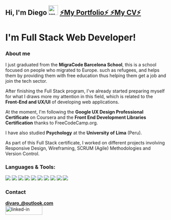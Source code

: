 <!--
**Luxygit/Luxygit** is a ✨ _special_ ✨ repository because its `README.md` (this file) appears on your GitHub profile.

Here are some ideas to get you started:

-  I’m currently working on ...
- 🌱 I’m currently learning ...
- 👯 I’m looking to collaborate on ...
- 🤔 I’m looking for help with ...
- 💬 Ask me about ...
- 📫 How to reach me: ...
- 😄 Pronouns: ...
- ⚡ Fun fact: ...
-->
## Hi, I'm Diego <img src="https://raw.githubusercontent.com/MartinHeinz/MartinHeinz/master/wave.gif" width="30px" alt="waving hand"> <a href="https://luxygit.github.io/diego_vr_portfolio">⚡My Portfolio⚡ </a><a href="https://github.com/Luxygit/Luxygit/raw/main/Diego%20Vargas%20CV.pdf">⚡My CV⚡ </a> 


# I'm **Full Stack Web Developer**!

### About me

I just graduated from the **MigraCode Barcelona School**, this is a school focused on people who migrated to Europe. such as refugees, and helps them by providing them with free education thus helping them get a job and join the tech sector.

After finishing the Full Stack program, I've already started preparing myself for what I draws more my attention in this field, which is related to the **Front-End and UX/UI** of developing web applications.

At the moment, I'm following the **Google UX Design Professional Certificate** on Coursera and the **Front End Development Libraries Certification** thanks to FreeCodeCamp.org.

I have also studied **Psychology** at the **University of Lima** (Peru).

<!--
### Certificates
-->
As part of this Full Stack certificate, I worked on different projects involving Responsive Design, Wireframing, SCRUM (Agile) Methodologies and Version Control.

### Languages & Tools: 

![](https://img.shields.io/badge/OS-Windows/Linux-informational?style=flat&logo=<LOGO_NAME>&logoColor=white&color=2bbc8a)
![](https://img.shields.io/badge/Editor-Visual%20Studio%20Code-informational?style=flat&logo=<LOGO_NAME>&logoColor=white&color=2bbc8a)
![](https://img.shields.io/badge/Code-Javascript-informational?style=flat&logo=<LOGO_NAME>&logoColor=white&color=2bbc8a)
![](https://img.shields.io/badge/Code-HTML-informational?style=flat&logo=<LOGO_NAME>&logoColor=white&color=2bbc8a)
![](https://img.shields.io/badge/Code-CSS-informational?style=flat&logo=<LOGO_NAME>&logoColor=white&color=2bbc8a)
![](https://img.shields.io/badge/Code-ReactJS-informational?style=flat&logo=<LOGO_NAME>&logoColor=white&color=2bbc8a)
![](https://img.shields.io/badge/Tools-PostgreSQL-informational?style=flat&logo=<LOGO_NAME>&logoColor=white&color=2bbc8a)
![](https://img.shields.io/badge/Tools-DBeaver-informational?style=flat&logo=<LOGO_NAME>&logoColor=white&color=2bbc8a)
![](https://img.shields.io/badge/Tools-PostMan-informational?style=flat&logo=<LOGO_NAME>&logoColor=white&color=2bbc8a)
![](https://img.shields.io/badge/Tools-Figma-informational?style=flat&logo=<LOGO_NAME>&logoColor=white&color=2bbc8a)

### Contact

**divaro_@outlook.com**
<a href="https://www.linkedin.com/in/diego-vargas-7251ba1b7"> <br>
<img src ="https://res.cloudinary.com/practicaldev/image/fetch/s--chf73s-H--/c_limit%2Cf_auto%2Cfl_progressive%2Cq_auto%2Cw_880/https://img.shields.io/badge/Linked_In-0077B5%3Fstyle%3Dfor-the-badge%26logo%3DLinkedIn%26logoColor%3Dwhite" alt="linked-in" loading="lazy" width="115" height="28">
  </a>

